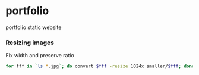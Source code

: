 # portfolio
portfolio static website




### Resizing images
Fix width and preserve ratio
```bash 
for fff in `ls *.jpg`; do convert $fff -resize 1024x smaller/$fff; done
```